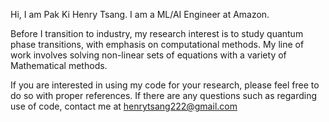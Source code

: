 Hi, I am Pak Ki Henry Tsang. I am a ML/AI Engineer at Amazon.

Before I transition to industry, my research interest is to study quantum phase transitions, with emphasis on computational methods. My line of work involves solving non-linear sets of equations with a variety of Mathematical methods.

If you are interested in using my code for your research, please feel free to do so with proper references. If there are any questions such as regarding use of code, contact me at henrytsang222@gmail.com
